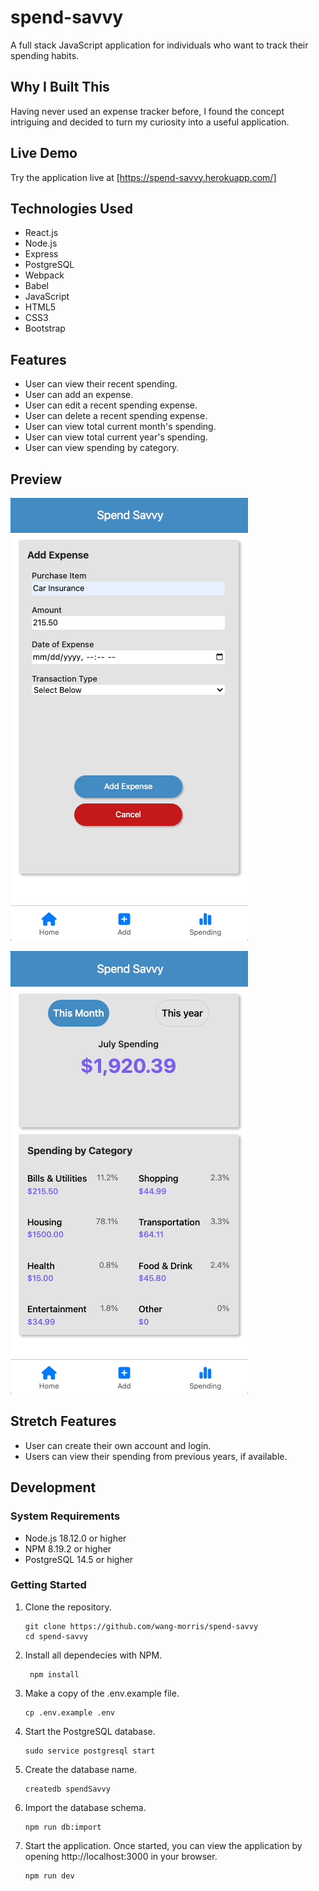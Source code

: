 # spend-savvy

A full stack JavaScript application for individuals who want to track their spending habits.

## Why I Built This

Having never used an expense tracker before, I found the concept intriguing and decided to turn my curiosity into a useful application.

## Live Demo

Try the application live at [https://spend-savvy.herokuapp.com/]

## Technologies Used

- React.js
- Node.js
- Express
- PostgreSQL
- Webpack
- Babel
- JavaScript
- HTML5
- CSS3
- Bootstrap

## Features

- User can view their recent spending.
- User can add an expense.
- User can edit a recent spending expense.
- User can delete a recent spending expense.
- User can view total current month's spending.
- User can view total current year's spending.
- User can view spending by category.

## Preview

![Adding An Expense](./server/public/assets/add-expense.gif)

![Viewing Monthly and Yearly Spending](./server/public/assets/spending.gif)

## Stretch Features

- User can create their own account and login.
- Users can view their spending from previous years, if available.

## Development

### System Requirements

- Node.js 18.12.0 or higher
- NPM 8.19.2 or higher
- PostgreSQL 14.5 or higher


### Getting Started

1. Clone the repository.

    ```shell
    git clone https://github.com/wang-morris/spend-savvy
    cd spend-savvy
    ```
2. Install all dependecies with NPM.

   ```shell
    npm install
    ```

3. Make a copy of the .env.example file.

    ```shell
    cp .env.example .env
    ```
4. Start the PostgreSQL database.

    ```shell
    sudo service postgresql start
    ```
4. Create the database name.

    ```shell
    createdb spendSavvy
    ```

5. Import the database schema.

    ```shell
    npm run db:import
    ```

5. Start the application. Once started, you can view the application by opening http://localhost:3000 in your browser.

     ```shell
    npm run dev
    ```
